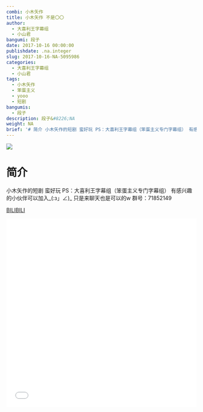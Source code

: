 ```yaml
---
combi: 小木矢作
title: 小木矢作 不是〇〇
author:
  - 大喜利王字幕组
  - 小山君
bangumi: 段子
date: 2017-10-16 00:00:00
publishdate: .na.integer
slug: 2017-10-16-NA-5095986
categories:
  - 大喜利王字幕组
  - 小山君
tags:
  - 小木矢作
  - 笨蛋主义
  - yooo
  - 短剧
bangumis:
  - 段子
description: 段子&#8226;NA
weight: NA
brief: '# 简介 小木矢作的短剧 蛮好玩 PS：大喜利王字幕组（笨蛋主义专门字幕组） 有感兴趣的小伙伴可以加入_(:з」∠)_ 只是来聊天也是可以的w 群号：71852149'
---
```


![](https://i.imgur.com/D6RrBZ1.jpg)

# 简介  
小木矢作的短剧 蛮好玩
PS：大喜利王字幕组（笨蛋主义专门字幕组） 
有感兴趣的小伙伴可以加入_(:з」∠)_  只是来聊天也是可以的w
群号：71852149

  [BILIBILI](https://www.bilibili.com/video/av5095986/)


<div class="vcontainer">  <iframe class='video' src="//www.bilibili.com/blackboard/player.html?aid=5095986" width="100%" height="500" frameborder="0" allowfullscreen="allowfullscreen"></iframe></div>
